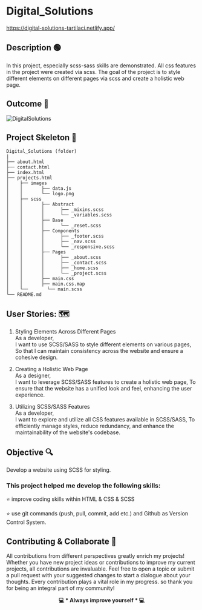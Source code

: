 # Digital_Solutions

https://digital-solutions-tartilaci.netlify.app/

## Description 🟢

In this project, especially scss-sass skills are demonstrated. All css features in the project were created via scss. The goal of the project is to style different elements on different pages via scss and create a holistic web page.


## Outcome 🎥

![DigitalSolutions](https://github.com/KadirTarti/KadirTarti/assets/150926891/fd2dd912-a82e-4f91-952c-860d277b9f5b) 

## Project Skeleton  👷

````
Digital_Solutions (folder)
|
├── about.html
├── contact.html
├── index.html
├── projects.html
│    ├── images
│    │       ├── data.js
│    │       └── logo.png
│    ├── scss
│    │       ├── Abstract
│    │       │      ├── _mixins.scss
│    │       │      └── _variables.scss
│    │       ├── Base
│    │       │      └── _reset.scss
│    │       ├── Components
│    │       │      ├── _footer.scss
│    │       │      ├── _nav.scss
│    │       │      └── _responsive.scss
│    │       ├── Pages
│    │       │      ├── _about.scss
│    │       │      ├── _contact.scss
│    │       │      ├── _home.scss
│    │       │      └── _project.scss
│    │       ├── main.css
│    │       ├── main.css.map
│    └──       └── main.scss
└── README.md

````

## User Stories: 🗺️

1. Styling Elements Across Different Pages <br>
  As a developer,<br>
  I want to use SCSS/SASS to style different elements on various pages,
  So that I can maintain consistency across the website and ensure a cohesive design.

2. Creating a Holistic Web Page<br>
  As a designer,<br>
  I want to leverage SCSS/SASS features to create a holistic web page,
  To ensure that the website has a unified look and feel, enhancing the user experience.

3. Utilizing SCSS/SASS Features<br>
  As a developer,<br>
  I want to explore and utilize all CSS features available in SCSS/SASS,
  To efficiently manage styles, reduce redundancy, and enhance the maintainability of the website's codebase.

## Objective 🔍

Develop a website using SCSS for styling.

### This project helped me develop the following skills:

⭐ improve coding skills within HTML & CSS & SCSS

⭐ use git commands (push, pull, commit, add etc.) and Github as Version Control System.


## Contributing & Collaborate 💪

All contributions from different perspectives greatly enrich my projects! Whether you have new project ideas or contributions to improve my current projects, all contributions are invaluable. Feel free to open a topic or submit a pull request with your suggested changes to start a dialogue about your thoughts. Every contribution plays a vital role in my progress. so thank you for being an integral part of my community!


**<p align="center"> 💻 * Always improve yourself * 💻 </p>** 


